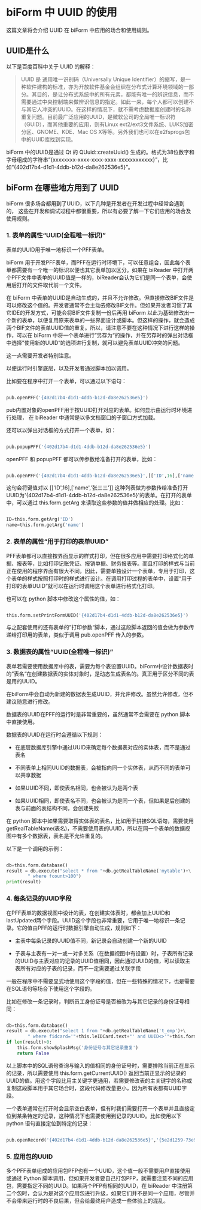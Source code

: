 # biForm 中 UUID 的使用

这篇文章将会介绍 UUID 在 biForm 中应用的场合和使用规则。

## UUID是什么

以下是百度百科中关于 UUID 的解释：

> UUID 是 通用唯一识别码（Universally Unique Identifier）的缩写，是一种软件建构的标准，亦为开放软件基金会组织在分布式计算环境领域的一部分。其目的，是让分布式系统中的所有元素，都能有唯一的辨识信息，而不需要通过中央控制端来做辨识信息的指定。如此一来，每个人都可以创建不与其它人冲突的UUID。在这样的情况下，就不需考虑数据库创建时的名称重复问题。目前最广泛应用的UUID，是微软公司的全局唯一标识符（GUID），而其他重要的应用，则有Linux ext2/ext3文件系统、LUKS加密分区、GNOME、KDE、Mac OS X等等。另外我们也可以在e2fsprogs包中的UUID库找到实现。

biForm 中的UUID是通过 Qt 的 QUuid::createUuid() 生成的。格式为38位数字和字母组成的字符串“{xxxxxxxx-xxxx-xxxx-xxxx-xxxxxxxxxxxx}”，比如“{402d17b4-d1d1-4ddb-b12d-da8e262536e5}”。

## biForm 在哪些地方用到了 UUID

biForm 很多场合都用到了UUID，以下几种是开发者在开发过程中经常会遇到的， 这些在开发和调试过程中都很重要，所以有必要了解一下它们应用的场合及使用规则。

### 1. 表单的属性“UUID(全程唯一标识)”

表单的UUID用于唯一地标识一个PFF表单。

biForm 用于开发PFF表单，而PFF在运行时环境下，可以任意组合，因此每个表单都需要有一个唯一的标识以便也其它表单加以区分。如果在 biReader 中打开两个PFF文件中表单的UUID值是一样的，biReader会认为它们是同一个表单，会使用后打开的文件取代前一个文件。

在 biForm 中表单的UUID是自动生成的，并且不允许修改。但直接修改BIF文件是可以修改这个值的。开发者通常不会主动去修改BIF文件。但如果开发者习惯了其它IDE的开发方式，可能会将BIF文件复制一份后再用 biForm 以此为基础修改出一个新的表单，以便复用原来表单的一些界面设计或脚本。但这样的操作，就会造成两个BIF文件的表单UUID值的重复。所以，请注意不要在这种情况下进行这样的操作，可以在 biForm 中将一个表单进行”另存为“的操作，并在另存时的弹出对话框中选择”使用新的UUID“的选项进行复制，就可以避免表单UUID冲突的问题。

这一点需要开发者特别注意。

以便运行时引擎底层，以及开发者通过脚本加以调用。

比如要在程序中打开一个表单，可以通过以下语句：

``` python

pub.openPFF('{402d17b4-d1d1-4ddb-b12d-da8e262536e5}')

```

pub内置对象的openPFF用于按UUID打开对应的表单。如何显示由运行时环境进行处理， 在 biReader 中通常是以多文档窗口的子窗口方式加载。

还可以以弹出对话框的方式打开一个表单，如：

``` python

pub.popupPFF('{402d17b4-d1d1-4ddb-b12d-da8e262536e5}')

```

openPFF 和 popupPFF 都可以传参数给准备打开的表单，比如：

``` python

pub.openPFF('{402d17b4-d1d1-4ddb-b12d-da8e262536e5}',[['ID',16],['name','张三三']])

```

这句会将键值对以 [['ID',16],['name','张三三']] 这种列表做为参数传给准备打开UUID为'{402d17b4-d1d1-4ddb-b12d-da8e262536e5}'的表单。在打开的表单中，可以通过 this.form.getArg 来读取这些参数的值并做相应的处理。比如： 

``` python

ID=this.form.getArg('ID')
name=this.form.getArg('name')

```

### 2. 表单的属性“用于打印的表单UUID”

PFF表单都可以直接按界面显示的样式打印，但在很多应用中需要打印格式化的单据、报表等，比如打印记账凭证、报销单据、财务报表等。而且打印的样式与当前正在使用的程序界面有很大不同，因此，需要单独设计一个表单，专用于打印，这个表单的样式按照打印时的样式进行设计。在调用打印过程的表单中，设置“用于打印的表单UUID”就可以在运行时调用这个表单进行格式化打印。

也可以在 python 脚本中修改这个属性的值，如：

``` python

this.form.setPrintFormUUID('{402d17b4-d1d1-4ddb-b12d-da8e262536e5}')

```

与之配套使用的还有表单的”打印参数“脚本，通过这段脚本返回的值会做为参数传递给打印用的表单，类似于调用 pub.openPFF 传入的参数。

### 3. 数据表的属性“UUID(全程唯一标识)”

表单若需要使用数据库中的表，需要为每个表设置UUID。biForm中设计数据表时的”表名“在创建数据表的实体对象时，是动态生成表名的。真正用于区分不同的表是用的UUID。

在biForm中会自动为新建的数据表生成UUID，并允许修改。虽然允许修改，但不建议随意进行修改。

数据表的UUID在PFF的运行时是非常重要的，虽然通常不会需要在 python 脚本中直接使用。

数据表的UUID在运行时会遵循以下规则：

- 在底层数据库引擎中通过UUID来确定每个数据表对应的实体表，而不是通过表名

- 不同表单上相同UUID的数据表，会被指向同一个实体表，从而不同的表单可以共享数据

- 如果UUID不同，即使表名相同，也会被认为是两个表

- 如果UUID相同，即使表名不同，也会被认为是同一个表，但如果是后创建的表与前面的表结构不同，会创建失败

在 python 脚本中如果需要取得实体表的表名，比如用于拼接SQL语句，需要使用 getRealTableName(表名)，不需要使用表的UUID，所以在同一个表单的数据视图中有多个数据表，表名是不允许重复的。

以下是一个调用的示例：

``` python

db=this.form.database()
result = db.execute("select * from "+db.getRealTableName('mytable')+\
		" where fcount>100")
print(result)

```

### 4. 每条记录的UUID字段

在PFF表单的数据视图中设计的表，在创建实体表时，都会加上UUID和lastUpdated两个字段。UUID这个字段也非常重要，它用于唯一地标识一条记录。它的值由PFF的运行时数据引擎自动生成，规则如下：

- 主表中每条记录的UUID值不同，新记录会自动创建一个新的UUID

- 子表与主表有一对一或一对多关系（在数据视图中有设置）时，子表所有记录的UUID与主表对应的记录的UUID值相同，因此通过UUID的值，可以读取主表所有对应的子表的记录，而不一定需要通过关联字段

一般在程序中不需要显式地使用这个字段的值，但在一些特殊的情况下，也是需要在SQL语句等场合下使用这个字段的。

比如在修改一条记录时，判断员工身份证号是否被改为与其它记录的身份证号相同：

``` python

db=this.form.database()
result = db.execute("select 1 from "+db.getRealTableName('t_emp')+\
		" where fidcard='"+this.leIDCard.text+"' and UUID<>'"+this.form.getCurrentUUID()+"'")
if len(result)>0:
	this.form.showSplashMsg('身份证号与其它记录重复')
	return False

```

以上脚本中的SQL语句查询与输入的值相同的身份证号时，需要排除当前正在显示的记录，所以需要使用 this.form.getCurrentUUID() 返回当前正显示的记录的UUID的值。用这个字段比用主关键字更通用，若需要修改表的主关键字的名称或复制这段脚本用于其它场合时，这段代码修改量更小，因为所有表都有UUID字段。

一个表单通常在打开时会显示空白表单，但有时我们需要打开一个表单并且直接定位到某条特定的记录，这种情况下也需要使用到记录的UUID。比如使用以下 python 语句直接定位到特定的记录：

``` python

pub.openRecord('{402d17b4-d1d1-4ddb-b12d-da8e262536e5}','{5e2d1259-73e9-4ef5-8a96-6775741dd352}')

```

### 5. 应用包的UUID

多个PFF表单组成的应用包PFP也有一个UUID，这个值一般不需要用户直接使用或通过 Python 脚本调用，但如果开发者要自己打包PFP，就需要注意不同的应用包，需要指定不同的UUID。如果两个PFP有相同的UUID，在 biReader 中注册第二个包时，会认为是对这个应用包进行升级，如果它们并不是同一个应用，尽管并不会带来运行时的不良后果，但会给最终用户造成一些体验上的混乱。


